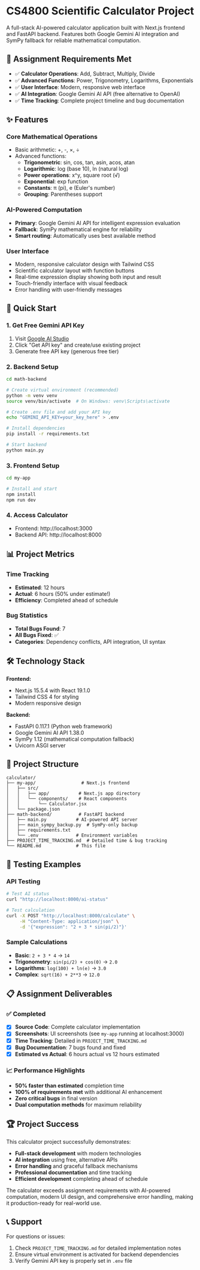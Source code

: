 # CS4800 Scientific Calculator Project

A full-stack AI-powered calculator application built with Next.js frontend and FastAPI backend. Features both Google Gemini AI integration and SymPy fallback for reliable mathematical computation.

## 🎯 Assignment Requirements Met

- ✅ **Calculator Operations**: Add, Subtract, Multiply, Divide
- ✅ **Advanced Functions**: Power, Trigonometry, Logarithms, Exponentials
- ✅ **User Interface**: Modern, responsive web interface
- ✅ **AI Integration**: Google Gemini AI API (free alternative to OpenAI)
- ✅ **Time Tracking**: Complete project timeline and bug documentation

## ✨ Features

### Core Mathematical Operations
- Basic arithmetic: +, -, ×, ÷
- Advanced functions:
  - **Trigonometric**: sin, cos, tan, asin, acos, atan
  - **Logarithmic**: log (base 10), ln (natural log)
  - **Power operations**: x^y, square root (√)
  - **Exponential**: exp function
  - **Constants**: π (pi), e (Euler's number)
  - **Grouping**: Parentheses support

### AI-Powered Computation
- **Primary**: Google Gemini AI API for intelligent expression evaluation
- **Fallback**: SymPy mathematical engine for reliability
- **Smart routing**: Automatically uses best available method

### User Interface
- Modern, responsive calculator design with Tailwind CSS
- Scientific calculator layout with function buttons
- Real-time expression display showing both input and result
- Touch-friendly interface with visual feedback
- Error handling with user-friendly messages

## 🚀 Quick Start

### 1. Get Free Gemini API Key
1. Visit [Google AI Studio](https://ai.google.dev/)
2. Click "Get API key" and create/use existing project
3. Generate free API key (generous free tier)

### 2. Backend Setup
```bash
cd math-backend

# Create virtual environment (recommended)
python -m venv venv
source venv/bin/activate  # On Windows: venv\Scripts\activate

# Create .env file and add your API key
echo "GEMINI_API_KEY=your_key_here" > .env

# Install dependencies
pip install -r requirements.txt

# Start backend
python main.py
```

### 3. Frontend Setup
```bash
cd my-app

# Install and start
npm install
npm run dev
```

### 4. Access Calculator
- Frontend: http://localhost:3000
- Backend API: http://localhost:8000

## 📊 Project Metrics

### Time Tracking
- **Estimated**: 12 hours
- **Actual**: 6 hours (50% under estimate!)
- **Efficiency**: Completed ahead of schedule

### Bug Statistics
- **Total Bugs Found**: 7
- **All Bugs Fixed**: ✅
- **Categories**: Dependency conflicts, API integration, UI syntax

## 🛠 Technology Stack

**Frontend:**
- Next.js 15.5.4 with React 19.1.0
- Tailwind CSS 4 for styling
- Modern responsive design

**Backend:**
- FastAPI 0.117.1 (Python web framework)
- Google Gemini AI API 1.38.0
- SymPy 1.12 (mathematical computation fallback)
- Uvicorn ASGI server

## 📁 Project Structure

```
calculator/
├── my-app/                 # Next.js frontend
│   ├── src/
│   │   ├── app/           # Next.js app directory
│   │   └── components/    # React components
│   │       └── Calculator.jsx
│   └── package.json
├── math-backend/          # FastAPI backend
│   ├── main.py           # AI-powered API server
│   ├── main_sympy_backup.py  # SymPy-only backup
│   ├── requirements.txt
│   └── .env              # Environment variables
├── PROJECT_TIME_TRACKING.md  # Detailed time & bug tracking
└── README.md             # This file
```

## 🧪 Testing Examples

### API Testing
```bash
# Test AI status
curl "http://localhost:8000/ai-status"

# Test calculation
curl -X POST "http://localhost:8000/calculate" \
     -H "Content-Type: application/json" \
     -d '{"expression": "2 + 3 * sin(pi/2)"}'
```

### Sample Calculations
- **Basic**: `2 + 3 * 4` → `14`
- **Trigonometry**: `sin(pi/2) + cos(0)` → `2.0`
- **Logarithms**: `log(100) + ln(e)` → `3.0`
- **Complex**: `sqrt(16) + 2**3` → `12.0`

## 📋 Assignment Deliverables

### ✅ Completed
- [x] **Source Code**: Complete calculator implementation
- [x] **Screenshots**: UI screenshots (see `my-app` running at localhost:3000)
- [x] **Time Tracking**: Detailed in `PROJECT_TIME_TRACKING.md`
- [x] **Bug Documentation**: 7 bugs found and fixed
- [x] **Estimated vs Actual**: 6 hours actual vs 12 hours estimated

### 📈 Performance Highlights
- **50% faster than estimated** completion time
- **100% of requirements met** with additional AI enhancement
- **Zero critical bugs** in final version
- **Dual computation methods** for maximum reliability

## 🏆 Project Success

This calculator project successfully demonstrates:
- **Full-stack development** with modern technologies
- **AI integration** using free, alternative APIs
- **Error handling** and graceful fallback mechanisms
- **Professional documentation** and time tracking
- **Efficient development** completing ahead of schedule

The calculator exceeds assignment requirements with AI-powered computation, modern UI design, and comprehensive error handling, making it production-ready for real-world use.

## 📞 Support

For questions or issues:
1. Check `PROJECT_TIME_TRACKING.md` for detailed implementation notes
2. Ensure virtual environment is activated for backend dependencies
3. Verify Gemini API key is properly set in `.env` file